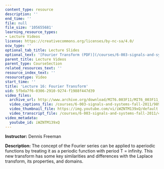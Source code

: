 ```yaml
---
content_type: resource
description: ''
end_time: ''
file: null
file_size: '105655681'
learning_resource_types:
- Lecture Videos
license: https://creativecommons.org/licenses/by-nc-sa/4.0/
ocw_type: ''
optional_tab_title: Lecture Slides
optional_text: '[Fourier Transform (PDF)](/courses/6-003-signals-and-systems-fall-2011/resources/mit6_003f11_lec16)'
parent_title: Lecture Videos
parent_type: CourseSection
related_resources_text: ''
resource_index_text: ''
resourcetype: Video
start_time: ''
title: 'Lecture 16: Fourier Transform'
uid: 5fbda7f6-0306-2910-9274-f1988f447d39
video_files:
  archive_url: http://www.archive.org/download/MIT6.003F11/MIT6_003F11_lec16_300k.mp4
  video_captions_file: /courses/6-003-signals-and-systems-fall-2011/989882f5adda58a792f480b0afb7069e_iWZNTM139xQ.vtt
  video_thumbnail_file: https://img.youtube.com/vi/iWZNTM139xQ/default.jpg
  video_transcript_file: /courses/6-003-signals-and-systems-fall-2011/4880224b3b459c3b3579e19055d58b7d_iWZNTM139xQ.pdf
video_metadata:
  youtube_id: iWZNTM139xQ
---
```


**Instructor:** Dennis Freeman

**Description:** The concept of the Fourier series can be applied to aperiodic functions by treating it as a periodic function with period T = infinity. This new transform has some key similarities and differences with the Laplace transform, its properties, and domains.

